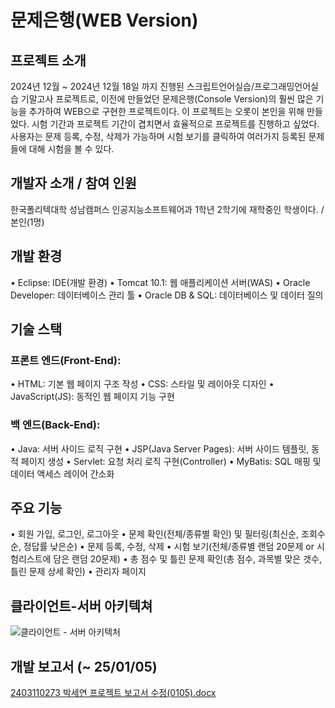 # 문제은행(WEB Version)

## 프로젝트 소개
2024년 12월 ~ 2024년 12월 18일 까지 진행된 스크립트언어실습/프로그래밍언어실습 기말고사 프로젝트로, 이전에 만들었던 문제은행(Console Version)의 훨씬 많은 기능을 추가하여 WEB으로 구현한 프로젝트이다.
이 프로젝트는 오롯이 본인을 위해 만들었다. 시험 기간과 프로젝트 기간이 겹치면서 효율적으로 프로젝트를 진행하고 싶었다. 사용자는 문제 등록, 수정, 삭제가 가능하며 시험 보기를 클릭하여 여러가지 등록된 문제들에 대해 시험을 볼 수 있다.


## 개발자 소개 / 참여 인원
한국폴리텍대학 성남캠퍼스 인공지능소프트웨어과 1학년 2학기에 재학중인 학생이다. / 본인(1명)


## 개발 환경
•	Eclipse: IDE(개발 환경)
•	Tomcat 10.1: 웹 애플리케이션 서버(WAS)
•	Oracle Developer: 데이터베이스 관리 툴
•	Oracle DB & SQL: 데이터베이스 및 데이터 질의


## 기술 스택
### 프론트 엔드(Front-End):
•	HTML: 기본 웹 페이지 구조 작성
•	CSS: 스타일 및 레이아웃 디자인
•	JavaScript(JS): 동적인 웹 페이지 기능 구현


### 백 엔드(Back-End):
•	Java: 서버 사이드 로직 구현
•	JSP(Java Server Pages): 서버 사이드 템플릿, 동적 페이지 생성
•	Servlet: 요청 처리 로직 구현(Controller)
•	MyBatis: SQL 매핑 및 데이터 액세스 레이어 간소화

## 주요 기능
• 회원 가입, 로그인, 로그아웃
• 문제 확인(전체/종류별 확인) 및 필터링(최신순, 조회수순, 정답률 낮은순)
• 문제 등록, 수정, 삭제
• 시험 보기(전체/종류별 랜덤 20문제 or 시험리스트에 담은 랜덤 20문제)
• 총 점수 및 틀린 문제 확인(총 점수, 과목별 맞은 갯수, 틀린 문제 상세 확인)
• 관리자 페이지


## 클라이언트-서버 아키텍쳐
![클라이언트 - 서버 아키텍처](https://github.com/user-attachments/assets/81ccb062-ecb6-4088-b3c0-fef5eb37ff8e)


## 개발 보고서 (~ 25/01/05)
[2403110273 박세연 프로젝트 보고서 수정(0105).docx](https://github.com/user-attachments/files/18309789/2403110273.0105.docx)

